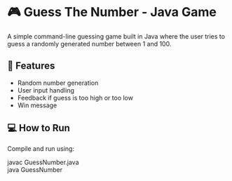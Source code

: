 # 🎮 Guess The Number - Java Game

A simple command-line guessing game built in Java where the user tries to guess a randomly generated number between 1 and 100.

## 🚀 Features
- Random number generation
- User input handling
- Feedback if guess is too high or too low
- Win message

## 💻 How to Run
Compile and run using:

javac GuessNumber.java <br>
java GuessNumber
